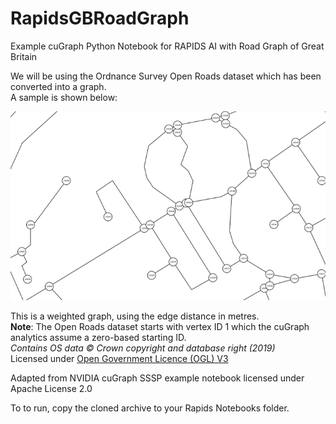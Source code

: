 # RapidsGBRoadGraph
Example cuGraph Python Notebook for RAPIDS AI with Road Graph of Great Britain

We will be using the Ordnance Survey Open Roads dataset which has been converted into a graph.  
A sample is shown below:

![Road_Graph](./img/road_graph.png)

This is a weighted graph, using the edge distance in metres.  
__Note__: The Open Roads dataset starts with vertex ID 1 which the cuGraph analytics assume a zero-based starting ID.  
*Contains OS data © Crown copyright and database right (2019)*  
Licensed under [Open Government Licence (OGL) V3](http://www.nationalarchives.gov.uk/doc/open-government-licence/version/3/)

Adapted from NVIDIA cuGraph SSSP example notebook licensed under Apache License 2.0

To to run, copy the cloned archive to your Rapids Notebooks folder.
